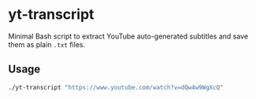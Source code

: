 # yt-transcript

Minimal Bash script to extract YouTube auto-generated subtitles and save them as plain `.txt` files.

## Usage

```bash
./yt-transcript "https://www.youtube.com/watch?v=dQw4w9WgXcQ"
